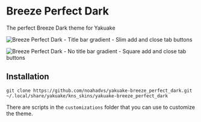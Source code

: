 # Breeze Perfect Dark

The perfect Breeze Dark theme for Yakuake

![Breeze Perfect Dark - Title bar gradient - Slim add and close tab buttons](https://raw.githubusercontent.com/noahadvs/yakuake-breeze_perfect_dark/master/Yakuake-BreezePerfectDark-SlimAddClose-Gradient.png)

![Breeze Perfect Dark - No title bar gradient - Square add and close tab buttons](https://raw.githubusercontent.com/noahadvs/yakuake-breeze_perfect_dark/master/Yakuake-BreezePerfectDark-SquareAddClose-NoGradient.png)

## Installation

    git clone https://github.com/noahadvs/yakuake-breeze_perfect_dark.git ~/.local/share/yakuake/kns_skins/yakuake-breeze_perfect_dark

There are scripts in the `customizations` folder that you can use to customize the theme.
